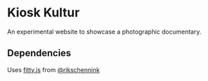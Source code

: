 # Kiosk Kultur
An experimental website to showcase a photographic documentary.

## Dependencies
Uses [fitty.js](https://github.com/rikschennink/fitty) from [@rikschennink](https://github.com/rikschennink) 